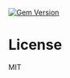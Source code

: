[![Gem Version](https://badge.fury.io/rb/ember-auth-session-cookie-rails.png)](http://badge.fury.io/rb/ember-auth-session-cookie-rails)

License
=======

MIT
